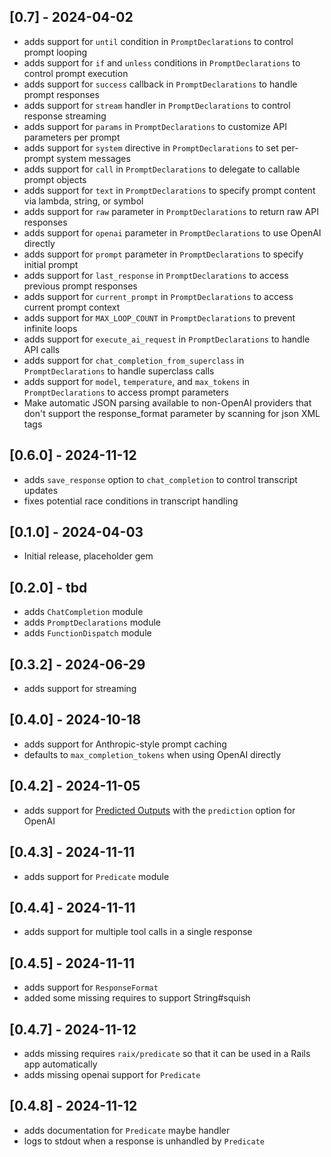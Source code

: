 ## [0.7] - 2024-04-02
- adds support for `until` condition in `PromptDeclarations` to control prompt looping
- adds support for `if` and `unless` conditions in `PromptDeclarations` to control prompt execution
- adds support for `success` callback in `PromptDeclarations` to handle prompt responses
- adds support for `stream` handler in `PromptDeclarations` to control response streaming
- adds support for `params` in `PromptDeclarations` to customize API parameters per prompt
- adds support for `system` directive in `PromptDeclarations` to set per-prompt system messages
- adds support for `call` in `PromptDeclarations` to delegate to callable prompt objects
- adds support for `text` in `PromptDeclarations` to specify prompt content via lambda, string, or symbol
- adds support for `raw` parameter in `PromptDeclarations` to return raw API responses
- adds support for `openai` parameter in `PromptDeclarations` to use OpenAI directly
- adds support for `prompt` parameter in `PromptDeclarations` to specify initial prompt
- adds support for `last_response` in `PromptDeclarations` to access previous prompt responses
- adds support for `current_prompt` in `PromptDeclarations` to access current prompt context
- adds support for `MAX_LOOP_COUNT` in `PromptDeclarations` to prevent infinite loops
- adds support for `execute_ai_request` in `PromptDeclarations` to handle API calls
- adds support for `chat_completion_from_superclass` in `PromptDeclarations` to handle superclass calls
- adds support for `model`, `temperature`, and `max_tokens` in `PromptDeclarations` to access prompt parameters
- Make automatic JSON parsing available to non-OpenAI providers that don't support the response_format parameter by scanning for json XML tags

## [0.6.0] - 2024-11-12
- adds `save_response` option to `chat_completion` to control transcript updates
- fixes potential race conditions in transcript handling

## [0.1.0] - 2024-04-03

- Initial release, placeholder gem

## [0.2.0] - tbd
- adds `ChatCompletion` module
- adds `PromptDeclarations` module
- adds `FunctionDispatch` module

## [0.3.2] - 2024-06-29
- adds support for streaming

## [0.4.0] - 2024-10-18
- adds support for Anthropic-style prompt caching
- defaults to `max_completion_tokens` when using OpenAI directly

## [0.4.2] - 2024-11-05
- adds support for [Predicted Outputs](https://platform.openai.com/docs/guides/latency-optimization#use-predicted-outputs) with the `prediction` option for OpenAI

## [0.4.3] - 2024-11-11
- adds support for `Predicate` module

## [0.4.4] - 2024-11-11
- adds support for multiple tool calls in a single response

## [0.4.5] - 2024-11-11
- adds support for `ResponseFormat`
- added some missing requires to support String#squish

## [0.4.7] - 2024-11-12
- adds missing requires `raix/predicate` so that it can be used in a Rails app automatically
- adds missing openai support for `Predicate`

## [0.4.8] - 2024-11-12
- adds documentation for `Predicate` maybe handler
- logs to stdout when a response is unhandled by `Predicate`
